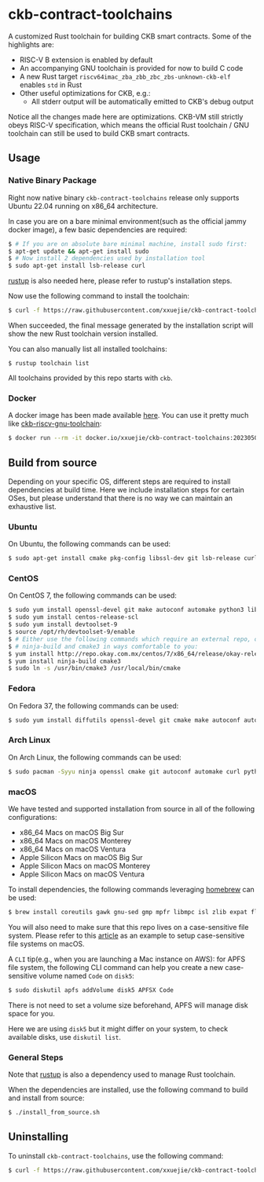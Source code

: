 # ckb-contract-toolchains

A customized Rust toolchain for building CKB smart contracts. Some of the highlights are:

* RISC-V B extension is enabled by default
* An accompanying GNU toolchain is provided for now to build C code
* A new Rust target `riscv64imac_zba_zbb_zbc_zbs-unknown-ckb-elf` enables `std` in Rust
* Other useful optimizations for CKB, e.g.:
    + All stderr output will be automatically emitted to CKB's debug output

Notice all the changes made here are optimizations. CKB-VM still strictly obeys RISC-V specification, which means the official Rust toolchain / GNU toolchain can still be used to build CKB smart contracts.

## Usage

### Native Binary Package

Right now native binary `ckb-contract-toolchains` release only supports Ubuntu 22.04 running on x86_64 architecture.

In case you are on a bare minimal environment(such as the official jammy docker image), a few basic dependencies are required:

```bash
$ # If you are on absolute bare minimal machine, install sudo first:
$ apt-get update && apt-get install sudo
$ # Now install 2 dependencies used by installation tool
$ sudo apt-get install lsb-release curl
```

[rustup](https://rustup.rs/) is also needed here, please refer to rustup's installation steps.

Now use the following command to install the toolchain:

```bash
$ curl -f https://raw.githubusercontent.com/xxuejie/ckb-contract-toolchains/main/install.sh | bash
```

When succeeded, the final message generated by the installation script will show the new Rust toolchain version installed.

You can also manually list all installed toolchains:

```
$ rustup toolchain list
```

All toolchains provided by this repo starts with `ckb`.

### Docker

A docker image has been made available [here](https://hub.docker.com/r/xxuejie/ckb-contract-toolchains/tags). You can use it pretty much like [ckb-riscv-gnu-toolchain](https://hub.docker.com/r/nervos/ckb-riscv-gnu-toolchain/tags):

```bash
$ docker run --rm -it docker.io/xxuejie/ckb-contract-toolchains:20230504-1 bash
```

## Build from source

Depending on your specific OS, different steps are required to install dependencies at build time. Here we include installation steps for certain OSes, but please understand that there is no way we can maintain an exhaustive list.

### Ubuntu

On Ubuntu, the following commands can be used:

```bash
$ sudo apt-get install cmake pkg-config libssl-dev git lsb-release curl autoconf automake autotools-dev curl python3 libmpc-dev libmpfr-dev libgmp-dev gawk build-essential bison flex texinfo gperf libtool patchutils bc zlib1g-dev libexpat-dev ninja-build
```

### CentOS

On CentOS 7, the following commands can be used:

```bash
$ sudo yum install openssl-devel git make autoconf automake python3 libmpc-devel mpfr-devel gmp-devel gawk bison flex texinfo patchutils gcc gcc-c++ zlib-devel expat-devel
$ sudo yum install centos-release-scl
$ sudo yum install devtoolset-9
$ source /opt/rh/devtoolset-9/enable
$ # Either use the following commands which require an external repo, or install
$ # ninja-build and cmake3 in ways comfortable to you:
$ yum install http://repo.okay.com.mx/centos/7/x86_64/release/okay-release-1-1.noarch.rpm
$ yum install ninja-build cmake3
$ sudo ln -s /usr/bin/cmake3 /usr/local/bin/cmake
```

### Fedora

On Fedora 37, the following commands can be used:

```bash
$ sudo yum install diffutils openssl-devel git cmake make autoconf automake python3 libmpc-devel mpfr-devel gmp-devel gawk  bison flex texinfo patchutils gcc gcc-c++ zlib-devel expat-devel ninja-build
```

### Arch Linux

On Arch Linux, the following commands can be used:

```bash
$ sudo pacman -Syyu ninja openssl cmake git autoconf automake curl python3 libmpc mpfr gmp gawk base-devel bison flex texinfo gperf libtool patchutils bc zlib expat
```

### macOS

We have tested and supported installation from source in all of the following configurations:

* x86_64 Macs on macOS Big Sur
* x86_64 Macs on macOS Monterey
* x86_64 Macs on macOS Ventura
* Apple Silicon Macs on macOS Big Sur
* Apple Silicon Macs on macOS Monterey
* Apple Silicon Macs on macOS Ventura

To install dependencies, the following commands leveraging [homebrew](https://brew.sh/) can be used:

```bash
$ brew install coreutils gawk gnu-sed gmp mpfr libmpc isl zlib expat flock cmake pkg-config ninja openssl texinfo autoconf
```

You will also need to make sure that this repo lives on a case-sensitive file system. Please refer to this [article](https://brianboyko.medium.com/a-case-sensitive-src-folder-for-mac-programmers-176cc82a3830) as an example to setup case-sensitive file systems on macOS.

A `CLI` tip(e.g., when you are launching a Mac instance on AWS): for APFS file system, the following CLI command can help you create a new case-sensitive volume named `Code` on `disk5`:

```bash
$ sudo diskutil apfs addVolume disk5 APFSX Code
```

There is not need to set a volume size beforehand, APFS will manage disk space for you.

Here we are using `disk5` but it might differ on your system, to check available disks, use `diskutil list`.

### General Steps

Note that [rustup](https://rustup.rs/) is also a dependency used to manage Rust toolchain.

When the dependencies are installed, use the following command to build and install from source:

```bash
$ ./install_from_source.sh
```

## Uninstalling

To uninstall `ckb-contract-toolchains`, use the following command:

```bash
$ curl -f https://raw.githubusercontent.com/xxuejie/ckb-contract-toolchains/main/uninstall.sh | bash
```
